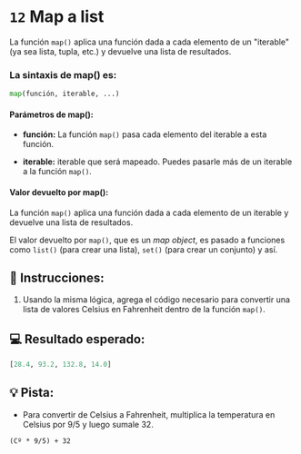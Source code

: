 # `12` Map a list

La función `map()` aplica una función dada a cada elemento de un "iterable" (ya sea lista, tupla, etc.) y devuelve una lista de resultados.

### La sintaxis de map() es:
 
```py
map(función, iterable, ...)
```

#### Parámetros de map():

- **función:** La función `map()` pasa cada elemento del iterable a esta función.

- **iterable:** iterable que será mapeado. Puedes pasarle más de un iterable a la función `map()`.

#### Valor devuelto por map():

La función `map()` aplica una función dada a cada elemento de un iterable y devuelve una lista de resultados.

El valor devuelto por `map()`, que es un *map object*, es pasado a funciones como `list()` (para crear una lista), `set()` (para crear un conjunto) y así.

## 📝 Instrucciones:

1. Usando la misma lógica, agrega el código necesario para convertir una lista de valores Celsius en Fahrenheit dentro de la función `map()`.

## 💻 Resultado esperado:

```py
[28.4, 93.2, 132.8, 14.0]
```

## 💡 Pista:

+ Para convertir de Celsius a Fahrenheit, multiplica la temperatura en Celsius por 9/5 y luego sumale 32.

```text
(Cº * 9/5) + 32
```
